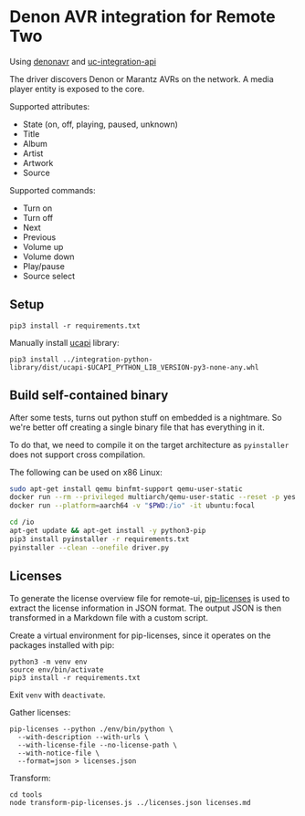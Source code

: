 # Denon AVR integration for Remote Two

Using [denonavr](https://github.com/ol-iver/denonavr) and [uc-integration-api](https://github.com/aitatoi/integration-python-library)

The driver discovers Denon or Marantz AVRs on the network. A media player entity is exposed to the core.

Supported attributes:
- State (on, off, playing, paused, unknown)
- Title
- Album
- Artist
- Artwork
- Source

Supported commands:
- Turn on
- Turn off
- Next
- Previous
- Volume up
- Volume down
- Play/pause
- Source select

## Setup

```console
pip3 install -r requirements.txt
```

Manually install [ucapi](https://github.com/aitatoi/integration-python-library) library:
```console
pip3 install ../integration-python-library/dist/ucapi-$UCAPI_PYTHON_LIB_VERSION-py3-none-any.whl
```

## Build self-contained binary

After some tests, turns out python stuff on embedded is a nightmare. So we're better off creating a single binary file that has everything in it.

To do that, we need to compile it on the target architecture as `pyinstaller` does not support cross compilation.

The following can be used on x86 Linux:

```bash
sudo apt-get install qemu binfmt-support qemu-user-static
docker run --rm --privileged multiarch/qemu-user-static --reset -p yes
docker run --platform=aarch64 -v "$PWD:/io" -it ubuntu:focal

cd /io
apt-get update && apt-get install -y python3-pip
pip3 install pyinstaller -r requirements.txt
pyinstaller --clean --onefile driver.py
```

## Licenses

To generate the license overview file for remote-ui, [pip-licenses](https://pypi.org/project/pip-licenses/) is used
to extract the license information in JSON format. The output JSON is then transformed in a Markdown file with a
custom script.

Create a virtual environment for pip-licenses, since it operates on the packages installed with pip:
```console
python3 -m venv env
source env/bin/activate
pip3 install -r requirements.txt
```
Exit `venv` with `deactivate`.

Gather licenses:
```console
pip-licenses --python ./env/bin/python \
  --with-description --with-urls \
  --with-license-file --no-license-path \
  --with-notice-file \
  --format=json > licenses.json
```

Transform:
```console
cd tools
node transform-pip-licenses.js ../licenses.json licenses.md
```
